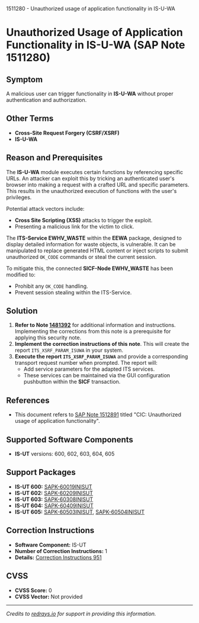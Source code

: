 1511280 - Unauthorized usage of application functionality in IS-U-WA

# Unauthorized Usage of Application Functionality in IS-U-WA (SAP Note 1511280)

## Symptom
A malicious user can trigger functionality in **IS-U-WA** without proper authentication and authorization.

## Other Terms
- **Cross-Site Request Forgery (CSRF/XSRF)**
- **IS-U-WA**

## Reason and Prerequisites
The **IS-U-WA** module executes certain functions by referencing specific URLs. An attacker can exploit this by tricking an authenticated user's browser into making a request with a crafted URL and specific parameters. This results in the unauthorized execution of functions with the user's privileges.

Potential attack vectors include:
- **Cross Site Scripting (XSS)** attacks to trigger the exploit.
- Presenting a malicious link for the victim to click.

The **ITS-Service EWHV_WASTE** within the **EEWA** package, designed to display detailed information for waste objects, is vulnerable. It can be manipulated to replace generated HTML content or inject scripts to submit unauthorized `OK_CODE` commands or steal the current session.

To mitigate this, the connected **SICF-Node EWHV_WASTE** has been modified to:
- Prohibit any `OK_CODE` handling.
- Prevent session stealing within the ITS-Service.

## Solution
1. **Refer to Note [1481392](https://me.sap.com/notes/1481392)** for additional information and instructions. Implementing the corrections from this note is a prerequisite for applying this security note.
2. **Implement the correction instructions of this note**. This will create the report `ITS_XSRF_PARAM_ISUWA` in your system.
3. **Execute the report `ITS_XSRF_PARAM_ISUWA`** and provide a corresponding transport request number when prompted. The report will:
   - Add service parameters for the adapted ITS services.
   - These services can be maintained via the GUI configuration pushbutton within the **SICF** transaction.

## References
- This document refers to [SAP Note 1512891](https://me.sap.com/notes/1512891) titled "CIC: Unauthorized usage of application functionality".

## Supported Software Components
- **IS-UT** versions: 600, 602, 603, 604, 605

## Support Packages
- **IS-UT 600:** [SAPK-60019INISUT](https://me.sap.com/supportpackage/SAPK-60019INISUT)
- **IS-UT 602:** [SAPK-60209INISUT](https://me.sap.com/supportpackage/SAPK-60209INISUT)
- **IS-UT 603:** [SAPK-60308INISUT](https://me.sap.com/supportpackage/SAPK-60308INISUT)
- **IS-UT 604:** [SAPK-60409INISUT](https://me.sap.com/supportpackage/SAPK-60409INISUT)
- **IS-UT 605:** [SAPK-60503INISUT](https://me.sap.com/supportpackage/SAPK-60503INISUT), [SAPK-60504INISUT](https://me.sap.com/supportpackage/SAPK-60504INISUT)

## Correction Instructions
- **Software Component:** IS-UT
- **Number of Correction Instructions:** 1
- **Details:** [Correction Instructions 951](https://me.sap.com/corrins/0001511280/951)

## CVSS
- **CVSS Score:** 0  
- **CVSS Vector:** Not provided

---

*Credits to [redrays.io](https://redrays.io) for support in providing this information.*